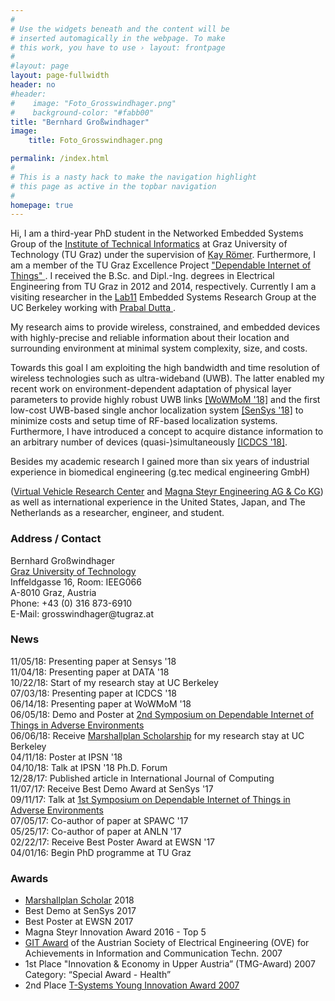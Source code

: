 ```yaml
---
#
# Use the widgets beneath and the content will be
# inserted automagically in the webpage. To make
# this work, you have to use › layout: frontpage
#
#layout: page
layout: page-fullwidth
header: no
#header:
#    image: "Foto_Grosswindhager.png"
#    background-color: "#fabb00"
title: "Bernhard Großwindhager"
image:
    title: Foto_Grosswindhager.png

permalink: /index.html
#
# This is a nasty hack to make the navigation highlight
# this page as active in the topbar navigation
#
homepage: true
---
```


Hi, I am a third-year PhD student in the Networked Embedded Systems Group of the <a href="https://www.iti.tugraz.at">Institute of Technical Informatics</a> at Graz University of Technology (TU Graz) under the supervision of <a href="https://www.tugraz.at/institute/iti/institut/team/prof-kay-roemer/"> Kay Römer</a>. 
Furthermore, I am a member of the TU Graz Excellence Project <a href="https://www.tugraz.at/projekte/dependablethings/home/"> "Dependable Internet of Things" </a>.
I received the B.Sc. and Dipl.-Ing. degrees in Electrical Engineering from TU Graz in 2012 and 2014, respectively.
Currently I am a visiting researcher in the <a href="https://lab11.eecs.umich.edu/index.html">Lab11</a> Embedded Systems Research Group at the UC Berkeley working with <a href="https://people.eecs.berkeley.edu/~prabal/"> Prabal Dutta </a>.

My research aims to provide wireless, constrained, and embedded devices with highly-precise and reliable information about their location and surrounding environment at minimal system complexity, size, and costs.
<!--reliable and efficient wireless communication and localization for future Internet-of-Things applications. -->
Towards this goal I am exploiting the high bandwidth and time resolution of wireless technologies such as ultra-wideband (UWB). 
The latter enabled my recent work on environment-dependent adaptation of physical layer parameters to provide highly robust UWB links <a href="https://ieeexplore.ieee.org/document/8449776">[WoWMoM '18]</a> and the first low-cost UWB-based single anchor
localization system <a href="https://dl.acm.org/citation.cfm?id=3274844">[SenSys '18]</a> to minimize costs and setup time of RF-based localization systems. 
Furthermore, I have introduced a concept to acquire distance information to an arbitrary number of devices (quasi-)simultaneously <a href="https://ieeexplore.ieee.org/document/8416412">[ICDCS '18]</a>. 

Besides my academic research I gained more than six years of industrial experience in biomedical engineering (g.tec medical engineering GmbH) 
<!--(<a href="https://www.gtec.at">g.tec medical engineering GmbH </a>) and automotive engineering-->
(<a href="https://www.v2c2.at">Virtual Vehicle Research Center</a> 
and <a href="https://www.magna.com/de/unternehmen/company-information/magna-gruppen/magna-steyr">Magna Steyr Engineering AG & Co KG</a>) as well as international experience in the United States, Japan,
and The Netherlands as a researcher, engineer, and student.

<!--The aim is to exploit the benefits of using this wireless technology providing high bandwidth to enable robust location-aware Internet-of-Things applications.
In my recent works I have developed an environment-dependent adaption algorithm to maintain highly reliable and efficient UWB links ([<a href="https://mymarshallplan.squarespace.com/overview-1">[WoWMoM ']]). 
His research interests include reliable and efficient ultra-wideband wireless communication and localization.
-->

<h3 id="address">Address / Contact</h3>
<p>
Bernhard Großwindhager<br />
<a href="https://www.tugraz.at/home/">Graz University of Technology</a><br />
Inffeldgasse 16, Room: IEEG066<br />
A-8010 Graz, Austria<br />
Phone: +43 (0) 316 873-6910<br />
E-Mail: grosswindhager@tugraz.at<br />
</p>

<h3 id="news">News</h3>
11/05/18: Presenting paper at Sensys '18 <br />
11/04/18: Presenting paper at DATA '18 <br />
10/22/18: Start of my research stay at UC Berkeley <br />
07/03/18: Presenting paper at ICDCS '18 <br />
06/14/18: Presenting paper at WoWMoM '18 <br />
06/05/18: Demo and Poster at <a href="https://www.tugraz.at/projekte/dependable-things/events/2nd-symposium-on-dependable-internet-of-things-in-adverse-environments/">2nd Symposium on Dependable Internet of Things in Adverse Environments</a> <br />
06/06/18: Receive <a href="https://mymarshallplan.squarespace.com/overview-1">Marshallplan Scholarship</a> for my research stay at UC Berkeley <br />
04/11/18: Poster at IPSN '18 <br />
04/10/18: Talk at IPSN '18 Ph.D. Forum <br />
12/28/17: Published article in International Journal of Computing <br />
11/07/17: Receive Best Demo Award at SenSys '17 <br />
09/11/17: Talk at <a href="https://www.tugraz.at/projekte/dependable-things/events/1st-symposium-on-dependable-internet-of-things-in-adverse-environments/">1st Symposium on Dependable Internet of Things in Adverse Environments</a> <br />
07/05/17: Co-author of paper at SPAWC '17 <br />
05/25/17: Co-author of paper at ANLN '17 <br />
02/22/17: Receive Best Poster Award at EWSN '17 <br />
04/01/16: Begin PhD programme at TU Graz <br />

<h3 id="awards">Awards</h3>
<ul>
<li><a href="https://mymarshallplan.squarespace.com/overview-1">Marshallplan Scholar</a> 2018</li>
<!--<li>Best Demo at <a href="http://sensys.acm.org/2017/">SenSys 2017</a></li>-->
<!--<li>Best Poster at <a href="http://www.ewsn2017.org/">EWSN 2017</a></li>-->
<li>Best Demo at SenSys 2017</li>
<li>Best Poster at EWSN 2017</li>
<li>Magna Steyr Innovation Award 2016 - Top 5</li>
<li><a href="https://www.htl-steyr.ac.at/index.php/abteilung-elektronik/projekte-e/858-brain-computer-interface-ausgezeichnet">GIT Award</a> of the Austrian Society of Electrical Engineering (OVE) for Achievements in Information and Communication Techn. 2007</li>
<li>1st Place "Innovation & Economy in Upper Austria” (TMG-Award) 2007<br>
Category: “Special Award - Health”</li>
<li>2nd Place <a href="https://www.pressetext.com/news/20070604010">T-Systems Young Innovation Award 2007</a></li>
</ul>

